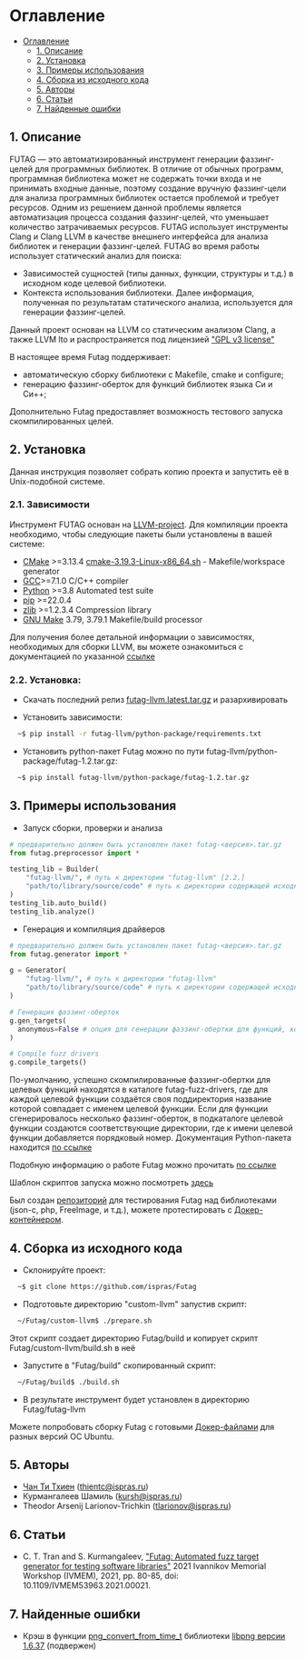 # Оглавление

- [Оглавление](#оглавление)
  - [1. Описание](#1-описание)
  - [2. Установка](#2-установка)
  - [3. Примеры использования](#3-примеры-использования)
  - [4. Сборка из исходного кода](#4-сборка-из-исходного-кода)
  - [5. Авторы](#5-авторы)
  - [6. Статьи](#6-статьи)
  - [7. Найденные ошибки](#7-найденные-ошибки)

## 1. Описание

FUTAG — это автоматизированный инструмент генерации фаззинг-целей для программных библиотек.
В отличие от обычных программ, программная библиотека может не содержать точки входа и не принимать входные данные, поэтому создание вручную фаззинг-цели для анализа программных библиотек остается проблемой и требует ресурсов. Одним из решением данной проблемы является автоматизация процесса создания фаззинг-целей, что уменьшает количество затрачиваемых ресурсов.
FUTAG использует инструменты Clang и Clang LLVM в качестве внешнего интерфейса для анализа библиотек и генерации фаззинг-целей.
FUTAG во время работы использует статический анализ для поиска:
- Зависимостей сущностей (типы данных, функции, структуры и т.д.) в исходном коде целевой библиотеки.
- Контекста использования библиотеки.
Далее информация, полученная по результатам статического анализа, используется для генерации фаззинг-целей.

Данный проект основан на LLVM со статическим анализом Clang, а также LLVM lto и распространяется под лицензией ["GPL v3 license"](https://llvm.org/docs/DeveloperPolicy.html#new-llvm-project-license-framework)

В настоящее время Futag поддерживает:
- автоматическую сборку библиотеки с Makefile, cmake и configure;
- генерацию фаззинг-оберток для функций библиотек языка Си и Си++;

Дополнительно Futag предоставляет возможность тестового запуска скомпилированных целей.

## 2. Установка

Данная инструкция позволяет собрать копию проекта и запустить её в Unix-подобной системе. 

### 2.1. Зависимости

Инструмент FUTAG основан на [LLVM-project](https://llvm.org/). Для компиляции проекта необходимо, чтобы следующие пакеты были установлены в вашей системе:

- [CMake](https://cmake.org/) >=3.13.4 [cmake-3.19.3-Linux-x86_64.sh](https://github.com/Kitware/CMake/releases/download/v3.19.3/cmake-3.19.3-Linux-x86_64.sh) - Makefile/workspace generator
- [GCC](https://gcc.gnu.org/)>=7.1.0 C/C++ compiler
- [Python](https://www.python.org/) >=3.8 Automated test suite
- [pip](https://pypi.org/project/pip/) >=22.0.4
- [zlib](http://zlib.net/) >=1.2.3.4 Compression library
- [GNU Make](http://savannah.gnu.org/projects/make) 3.79, 3.79.1 Makefile/build processor

Для получения более детальной информации о зависимостях, необходимых для сборки LLVM, вы можете ознакомиться с документацией по указанной [ссылке](https://llvm.org/docs/GettingStarted.html#requirements)

### 2.2. Установка:

- Скачать последний релиз [futag-llvm.latest.tar.gz](https://github.com/ispras/Futag/releases/tag/latest) и разархивировать

- Установить зависимости: 
```bash
  ~$ pip install -r futag-llvm/python-package/requirements.txt
```

- Установить python-пакет Futag можно по пути futag-llvm/python-package/futag-1.2.tar.gz:
```bash
  ~$ pip install futag-llvm/python-package/futag-1.2.tar.gz
```

## 3. Примеры использования

- Запуск сборки, проверки и анализа

```python
# предварительно должен быть установлен пакет futag-<версия>.tar.gz
from futag.preprocessor import *

testing_lib = Builder(
    "futag-llvm/", # путь к директории "futag-llvm" [2.2.]
    "path/to/library/source/code" # путь к директории содержащей исходные кода исследуемого ПО
)
testing_lib.auto_build()
testing_lib.analyze()
```

- Генерация и компиляция драйверов

```python
# предварительно должен быть установлен пакет futag-<версия>.tar.gz
from futag.generator import *

g = Generator(
    "futag-llvm/", # путь к директории "futag-llvm"
    "path/to/library/source/code" # путь к директории содержащей исходные кода исследуемого ПО
)

# Генерация фаззинг-оберток 
g.gen_targets(
  anonymous=False # опция для генерации фаззинг-обертки для функций, которые не имеют публичный доступ
)

# Compile fuzz drivers
g.compile_targets()
```
По-умолчанию, успешно скомпилированные фаззинг-обертки для целевых функций находятся в каталоге futag-fuzz-drivers, где для каждой целевой функции создаётся своя поддиректория название которой совпадает с именем целевой функции. 
Если для функции сгенерировалось несколько фаззинг-оберток, в подкаталоге целевой функции создаются соответствующие директории, где к имени целевой функции добавляется порядковый номер.
Документация Python-пакета находится [по ссылке](https://github.com/ispras/Futag/tree/main/src/python/futag-package)

Подобную информацию о работе Futag можно прочитать [по ссылке](https://github.com/ispras/Futag/blob/main/How-to-work-with-Futag.md)

Шаблон скриптов запуска можно посмотреть [здесь](https://github.com/ispras/Futag/blob/main/src/python/template-script.py)

Был создан [репозиторий](https://github.com/thientc/Futag-tests) для тестирования Futag над библиотеками (json-c, php, FreeImage, и т.д.), можете протестировать с [Докер-контейнером](https://github.com/ispras/Futag/tree/main/product-tests/libraries-test).

## 4. Сборка из исходного кода

- Склонируйте проект:

```bash
  ~$ git clone https://github.com/ispras/Futag
```
- Подготовьте директорию "custom-llvm" запустив скрипт:
```bash
  ~/Futag/custom-llvm$ ./prepare.sh
```
Этот скрипт создает директорию Futag/build и копирует скрипт Futag/custom-llvm/build.sh в неё

- Запустите в "Futag/build" скопированный скрипт:

```bash
  ~/Futag/build$ ./build.sh
```

- В результате инструмент будет установлен в директорию Futag/futag-llvm

Можете попробовать сборку Futag с готовыми [Докер-файлами](https://github.com/ispras/Futag/tree/main/product-tests/build-test) для разных версий ОС Ubuntu.


## 5. Авторы

- [Чан Ти Тхиен](https://github.com/thientc/) (thientc@ispras.ru)
- Курмангалеев Шамиль (kursh@ispras.ru)
- Theodor Arsenij Larionov-Trichkin (tlarionov@ispras.ru)

## 6. Статьи

- C. T. Tran and S. Kurmangaleev, ["Futag: Automated fuzz target generator for testing software libraries"](https://ieeexplore.ieee.org/document/9693749) 2021 Ivannikov Memorial Workshop (IVMEM), 2021, pp. 80-85, doi: 10.1109/IVMEM53963.2021.00021.

## 7. Найденные ошибки

- Крэш в функции [png_convert_from_time_t](https://github.com/glennrp/libpng/issues/362) библиотеки [libpng версии 1.6.37](https://github.com/glennrp/libpng) (подвержен)